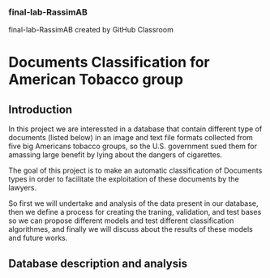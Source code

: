 ### final-lab-RassimAB
final-lab-RassimAB created by GitHub Classroom

# Documents Classification for American Tobacco group

## Introduction

  In this project we are interessted in a database that contain different type of documents (listed below) in an image and text file formats collected from five big Americans tobacco groups, so the U.S. government sued them for amassing large benefit by lying about the dangers of cigarettes. 
  
  The goal of this project is to make an automatic classification of Documents types in order to facilitate the exploitation of these documents by the lawyers.
  
  So first we will undertake and analysis of the data present in our database, then we define a process for creating the traning, validation, and test bases so we can propose different models and test different classification algorithmes, and finally we will discuss about the results of these models and future works.

## Database description and analysis
